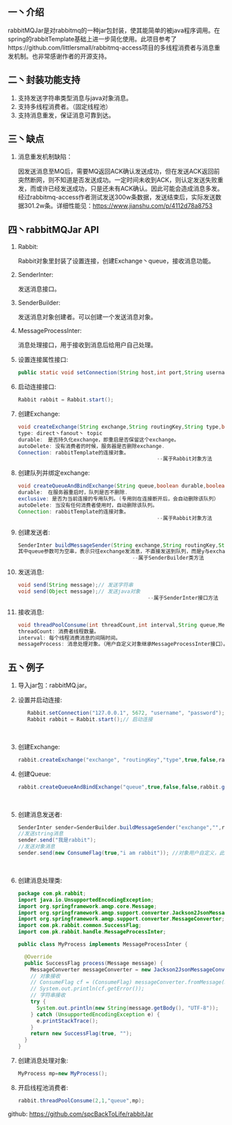 ## 一丶介绍

​     rabbitMQJar是对rabbitmq的一种jar包封装，使其能简单的被java程序调用。在spring的rabbitTemplate基础上进一步简化使用。此项目参考了https://github.com/littlersmall/rabbitmq-access项目的多线程消费者与消息重发机制。也非常感谢作者的开源支持。

## 二丶封装功能支持

1. 支持发送字符串类型消息与java对象消息。
2. 支持多线程消费者。（固定线程池）
3. 支持消息重发，保证消息可靠到达。

## 三丶缺点

1. 消息重发机制缺陷：

     因发送消息至MQ后，需要MQ返回ACK确认发送成功，但在发送ACK返回前突然断网，则不知道是否发送成功。一定时间未收到ACK，则认定发送失败重发，而或许已经发送成功，只是还未有ACK确认。因此可能会造成消息多发。经过rabbitmq-access作者测试发送300w条数据，发送结束后，实际发送数据301.2w条。详细性能见：https://www.jianshu.com/p/4112d78a8753

## 四丶rabbitMQJar API

1. Rabbit:

     Rabbit对象里封装了设置连接，创建Exchange丶queue，接收消息功能。

2. SenderInter:

      发送消息接口。

3. SenderBuilder:

      发送消息对象创建者。可以创建一个发送消息对象。

4. MessageProcessInter:

     消息处理接口，用于接收到消息后给用户自己处理。

5. 设置连接属性接口:

   ```java
   public static void setConnection(String host,int port,String username,String password);                         --属于Rabbit类方法
   ```

6. 启动连接接口:

   ```java
   Rabbit rabbit = Rabbit.start();
   ```

7. 创建Exchange:

   ```java
   void createExchange(String exchange,String routingKey,String type,boolean durable,boolean autoDelete,Connection connection)
   type: direct丶fanout丶 topic
   durable:　是否持久化exchange，即重启是否保留这个exchange。
   autoDelete: 没有消费者的时候，服务器是否删除exchange.
   Connection: rabbitTemplate的连接对象。
    											--属于Rabbit对象方法
   ```

8. 创建队列并绑定exchange:

   ```java
   void createQueueAndBindExchange(String queue,boolean durable,boolean exclusive,boolean autoDelete,Connection connection);
   durable:　在服务器重启时，队列是否不删除.
   exclusive: 是否为当前连接的专用队列。(专用则在连接断开后，会自动删除该队列）
   autoDelete: 当没有任何消费者使用时，自动删除该队列。
   Connection: rabbitTemplate的连接对象。
    											--属于Rabbit对象方法
   ```

9. 创建发送者:

   ```java
   SenderInter buildMessageSender(String exchange,String routingKey,String queue,Rabbit rabbit);
   其中queue参数可为空串，表示只往exchange发消息，不直接发送到队列，而是y与exchange绑定的队列可以接收到消息。
   										--属于SenderBuilder类方法
   ```

10. 发送消息:

    ```java
    void send(String message);// 发送字符串
    void send(Object message);// 发送java对象
                                              --属于SenderInter接口方法
    ```

11. 接收消息:

    ```java
    void threadPoolConsume(int threadCount,int interval,String queue,MessageProcessInter messageProcess);
    threadCount: 消费者线程数量。
    interval: 每个线程消费消息的间隔时间。
    messageProcess: 消息处理对象。（用户自定义对象继承MessageProcessInter接口）。
    ```

## 五丶例子

1. 导入jar包：rabbitMQ.jar。

2. 设置并启动连接:

   ```java
      Rabbit.setConnection("127.0.0.1", 5672, "username", "password");// 设置连接的ip丶端口丶用户名丶密码
      Rabbit rabbit = Rabbit.start();// 启动连接
   ```

   ​


3. 创建Exchange:

   ```java
   rabbit.createExchange("exchange", "routingKey","type",true,false,rabbit.getConnection());
   ```

4. 创建Queue:

   ```java
   rabbit.createQueueAndBindExchange("queue",true,false,false,rabbit.getConnection());
   ```

   ​


5. 创建消息发送者:

   ```java
   SenderInter sender=SenderBuilder.buildMessageSender("exchange","",rabbit);
   //发送string消息
   sender.send("我是rabbit");
   //发送对象消息
   sender.send(new ConsumeFlag(true,"i am rabbit")); //对象用户自定义，此处只是例子。
   ```

   ​


6. 创建消息处理类:

   ```java
   package com.pk.rabbit;
   import java.io.UnsupportedEncodingException;
   import org.springframework.amqp.core.Message;
   import org.springframework.amqp.support.converter.Jackson2JsonMessageConverter;
   import org.springframework.amqp.support.converter.MessageConverter;
   import com.pk.rabbit.common.SuccessFlag;
   import com.pk.rabbit.handle.MessageProcessInter;

   public class MyProcess implements MessageProcessInter {

     @Override
     public SuccessFlag process(Message message) {
       MessageConverter messageConverter = new Jackson2JsonMessageConverter();
       // 对象接收
       // ConsumeFlag cf = (ConsumeFlag) messageConverter.fromMessage(message);
       // System.out.println(cf.getError());
       // 字符串接收
       try {
         System.out.println(new String(message.getBody(), "UTF-8"));
       } catch (UnsupportedEncodingException e) {
         e.printStackTrace();
       }
       return new SuccessFlag(true, "");
     }
   }
   ```

7. 创建消息处理对象:

   ```java
   MyProcess mp=new MyProcess();
   ```

8. 开启线程池消费者:

   ```java
   rabbit.threadPoolConsume(2,1,"queue",mp);
   ```



github: https://github.com/spcBackToLife/rabbitJar
